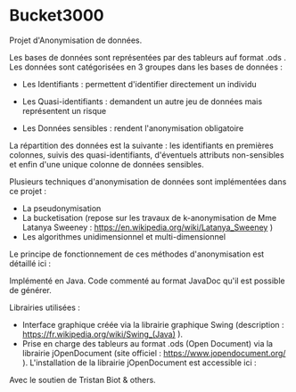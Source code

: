 # Bucket3000

Projet d'Anonymisation de données.

Les bases de données sont représentées par des tableurs auf format .ods .
Les données sont catégorisées en 3 groupes dans les bases de données :

  - Les Identifiants : permettent d'identifier directement un individu
  
  - Les Quasi-identifiants : demandent un autre jeu de données mais représentent un risque
  
  - Les Données sensibles : rendent l'anonymisation obligatoire

La répartition des données est la suivante : les identifiants en premières colonnes, suivis des quasi-identifiants,
d'éventuels attributs non-sensibles et enfin d'une unique colonne de données sensibles.

Plusieurs techniques d'anonymisation de données sont implémentées dans ce projet :
  - La pseudonymisation
  - La bucketisation (repose sur les travaux de k-anonymisation de Mme Latanya Sweeney : https://en.wikipedia.org/wiki/Latanya_Sweeney )
  - Les algorithmes unidimensionnel et multi-dimensionnel

Le principe de fonctionnement de ces méthodes d'anonymisation est détaillé ici : 

Implémenté en Java. Code commenté au format JavaDoc qu'il est possible de générer.

Librairies utilisées :
  - Interface graphique créée via la librairie graphique Swing (description : https://fr.wikipedia.org/wiki/Swing_(Java) ).
  - Prise en charge des tableurs au format .ods (Open Document) via la librairie jOpenDocument (site officiel : https://www.jopendocument.org/ ). L'installation de la librairie jOpenDocument
 est accessible ici :
 
 Avec le soutien de Tristan Biot & others.
